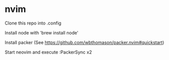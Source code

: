 # nvim

Clone this repo into .config

Install node with 'brew install node'

Install packer (See https://github.com/wbthomason/packer.nvim#quickstart)

Start neovim and execute :PackerSync x2
